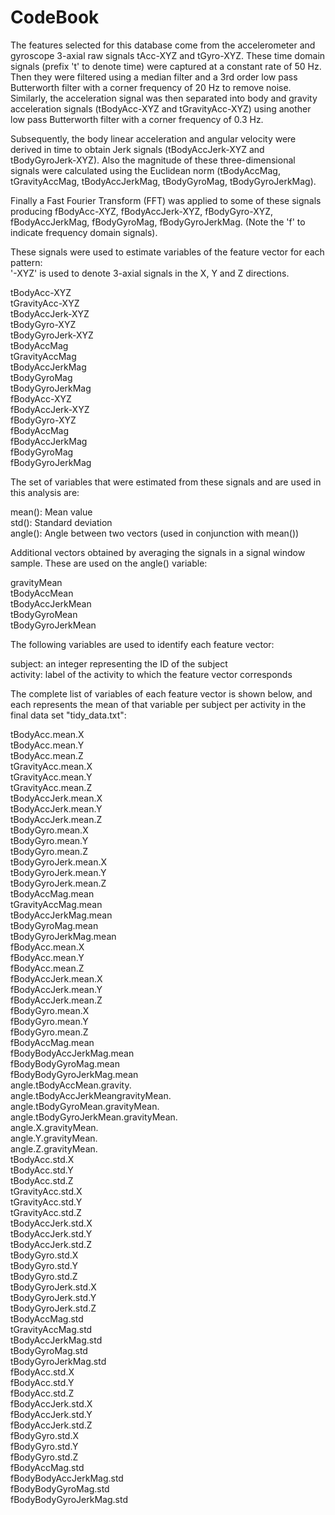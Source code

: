 # CodeBook

The features selected for this database come from the accelerometer and gyroscope 3-axial raw signals tAcc-XYZ and tGyro-XYZ. These time domain signals (prefix 't' to denote time) were captured at a constant rate of 50 Hz. Then they were filtered using a median filter and a 3rd order low pass Butterworth filter with a corner frequency of 20 Hz to remove noise. Similarly, the acceleration signal was then separated into body and gravity acceleration signals (tBodyAcc-XYZ and tGravityAcc-XYZ) using another low pass Butterworth filter with a corner frequency of 0.3 Hz. 

Subsequently, the body linear acceleration and angular velocity were derived in time to obtain Jerk signals (tBodyAccJerk-XYZ and tBodyGyroJerk-XYZ). Also the magnitude of these three-dimensional signals were calculated using the Euclidean norm (tBodyAccMag, tGravityAccMag, tBodyAccJerkMag, tBodyGyroMag, tBodyGyroJerkMag). 

Finally a Fast Fourier Transform (FFT) was applied to some of these signals producing fBodyAcc-XYZ, fBodyAccJerk-XYZ, fBodyGyro-XYZ, fBodyAccJerkMag, fBodyGyroMag, fBodyGyroJerkMag. (Note the 'f' to indicate frequency domain signals). 

These signals were used to estimate variables of the feature vector for each pattern:  
'-XYZ' is used to denote 3-axial signals in the X, Y and Z directions.

tBodyAcc-XYZ  
tGravityAcc-XYZ  
tBodyAccJerk-XYZ  
tBodyGyro-XYZ  
tBodyGyroJerk-XYZ  
tBodyAccMag  
tGravityAccMag  
tBodyAccJerkMag  
tBodyGyroMag  
tBodyGyroJerkMag  
fBodyAcc-XYZ  
fBodyAccJerk-XYZ  
fBodyGyro-XYZ  
fBodyAccMag  
fBodyAccJerkMag  
fBodyGyroMag  
fBodyGyroJerkMag  

The set of variables that were estimated from these signals and are used in this analysis are: 

mean(): Mean value  
std(): Standard deviation  
angle(): Angle between two vectors (used in conjunction with mean())  


Additional vectors obtained by averaging the signals in a signal window sample. These are used on the angle() variable:

gravityMean  
tBodyAccMean  
tBodyAccJerkMean  
tBodyGyroMean  
tBodyGyroJerkMean  

The following variables are used to identify each feature vector:

subject: an integer representing the ID of the subject  
activity: label of the activity to which the feature vector corresponds  

The complete list of variables of each feature vector is shown below, and each represents the mean of that variable per subject per activity in the final data set "tidy_data.txt": 

tBodyAcc.mean.X  
tBodyAcc.mean.Y  
tBodyAcc.mean.Z  
tGravityAcc.mean.X  
tGravityAcc.mean.Y  
tGravityAcc.mean.Z  
tBodyAccJerk.mean.X  
tBodyAccJerk.mean.Y  
tBodyAccJerk.mean.Z  
tBodyGyro.mean.X  
tBodyGyro.mean.Y  
tBodyGyro.mean.Z  
tBodyGyroJerk.mean.X  
tBodyGyroJerk.mean.Y  
tBodyGyroJerk.mean.Z  
tBodyAccMag.mean  
tGravityAccMag.mean  
tBodyAccJerkMag.mean  
tBodyGyroMag.mean  
tBodyGyroJerkMag.mean  
fBodyAcc.mean.X  
fBodyAcc.mean.Y  
fBodyAcc.mean.Z  
fBodyAccJerk.mean.X  
fBodyAccJerk.mean.Y  
fBodyAccJerk.mean.Z  
fBodyGyro.mean.X  
fBodyGyro.mean.Y  
fBodyGyro.mean.Z  
fBodyAccMag.mean  
fBodyBodyAccJerkMag.mean  
fBodyBodyGyroMag.mean  
fBodyBodyGyroJerkMag.mean  
angle.tBodyAccMean.gravity.  
angle.tBodyAccJerkMeangravityMean.  
angle.tBodyGyroMean.gravityMean.  
angle.tBodyGyroJerkMean.gravityMean.  
angle.X.gravityMean.  
angle.Y.gravityMean.  
angle.Z.gravityMean.  
tBodyAcc.std.X  
tBodyAcc.std.Y  
tBodyAcc.std.Z  
tGravityAcc.std.X  
tGravityAcc.std.Y  
tGravityAcc.std.Z  
tBodyAccJerk.std.X  
tBodyAccJerk.std.Y  
tBodyAccJerk.std.Z  
tBodyGyro.std.X  
tBodyGyro.std.Y  
tBodyGyro.std.Z  
tBodyGyroJerk.std.X  
tBodyGyroJerk.std.Y  
tBodyGyroJerk.std.Z  
tBodyAccMag.std  
tGravityAccMag.std  
tBodyAccJerkMag.std  
tBodyGyroMag.std  
tBodyGyroJerkMag.std  
fBodyAcc.std.X  
fBodyAcc.std.Y  
fBodyAcc.std.Z  
fBodyAccJerk.std.X  
fBodyAccJerk.std.Y  
fBodyAccJerk.std.Z  
fBodyGyro.std.X  
fBodyGyro.std.Y  
fBodyGyro.std.Z  
fBodyAccMag.std  
fBodyBodyAccJerkMag.std  
fBodyBodyGyroMag.std  
fBodyBodyGyroJerkMag.std  
